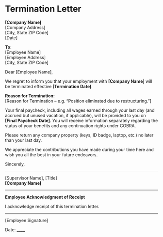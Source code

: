 # Termination Letter

**[Company Name]**  
[Company Address]  
[City, State ZIP Code]  
[Date]

**To:**  
[Employee Name]  
[Employee Address]  
[City, State ZIP Code]

Dear [Employee Name],

We regret to inform you that your employment with **[Company Name]** will be terminated effective **[Termination Date]**.

**Reason for Termination:**  
[Reason for Termination – e.g. “Position eliminated due to restructuring.”]

Your final paycheck, including all wages earned through your last day (and accrued but unused vacation, if applicable), will be provided to you on **[Final Paycheck Date]**. You will receive information separately regarding the status of your benefits and any continuation rights under COBRA.

Please return any company property (keys, ID badge, laptop, etc.) no later than your last day.

We appreciate the contributions you have made during your time here and wish you all the best in your future endeavors.

Sincerely,

---

[Supervisor Name], [Title]  
**[Company Name]**

---

**Employee Acknowledgment of Receipt**

I acknowledge receipt of this termination letter.

---

[Employee Signature]

Date: ********\_\_\_\_********
